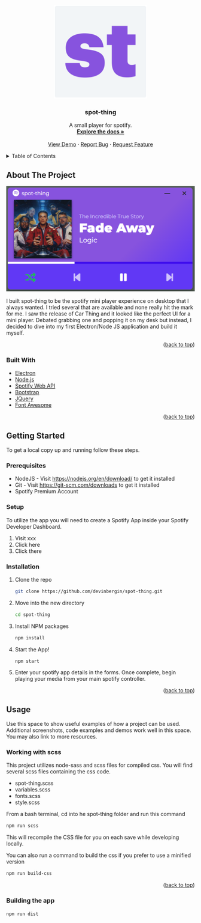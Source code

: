 <div id="top"></div>

<!-- PROJECT LOGO -->
<br />
<div align="center">
  <a href="https://github.com/devinbergin/spot-thing">
    <img src="images/logo.png" alt="Logo" width="250">
  </a>

<h3 align="center">spot-thing</h3>

  <p align="center">
    A small player for spotify.
    <br />
    <a href="https://github.com/devinbergin/spot-thing"><strong>Explore the docs »</strong></a>
    <br />
    <br />
    <a href="https://github.com/devinbergin/spot-thing">View Demo</a>
    ·
    <a href="https://github.com/devinbergin/spot-thing/issues">Report Bug</a>
    ·
    <a href="https://github.com/devinbergin/spot-thing/issues">Request Feature</a>
  </p>
</div>



<!-- TABLE OF CONTENTS -->
<details>
  <summary>Table of Contents</summary>
  <ol>
    <li>
      <a href="#about-the-project">About The Project</a>
      <ul>
        <li><a href="#built-with">Built With</a></li>
      </ul>
    </li>
    <li>
      <a href="#getting-started">Getting Started</a>
      <ul>
        <li><a href="#prerequisites">Prerequisites</a></li>
        <li><a href="#installation">Installation</a></li>
      </ul>
    </li>
    <li><a href="#usage">Usage</a></li>
    <li><a href="#roadmap">Roadmap</a></li>
    <li><a href="#contributing">Contributing</a></li>
    <li><a href="#license">License</a></li>
    <li><a href="#contact">Contact</a></li>
    <li><a href="#acknowledgments">Acknowledgments</a></li>
  </ol>
</details>



<!-- ABOUT THE PROJECT -->
## About The Project

<p align="center">
  <img src="images/currentUI.png">
</p>

I built spot-thing to be the spotify mini player experience on desktop that I always wanted. I tried several that are available and none really hit the mark for me. I saw the release of Car Thing and it looked like the perfect UI for a mini player. Debated grabbing one and popping it on my desk but instead, I decided to dive into my first Electron/Node JS application and build it myself. 

<p align="right">(<a href="#top">back to top</a>)</p>



### Built With

* [Electron](https://www.electronjs.org/)
* [Node.js](https://nodejs.org/)
* [Spotify Web API](https://developer.spotify.com/documentation/web-api/)
* [Bootstrap](https://getbootstrap.com)
* [JQuery](https://jquery.com)
* [Font Awesome](https://fontawesome.com/)

<p align="right">(<a href="#top">back to top</a>)</p>



<!-- GETTING STARTED -->
## Getting Started

To get a local copy up and running follow these steps.

### Prerequisites

* NodeJS - Visit https://nodejs.org/en/download/ to get it installed
* Git - Visit https://git-scm.com/downloads to get it installed
* Spotify Premium Account

### Setup

To utilize the app you will need to create a Spotify App inside your Spotify Developer Dashboard. 

1. Visit xxx
2. Click here
3. Click there


### Installation

1. Clone the repo
   ```sh
   git clone https://github.com/devinbergin/spot-thing.git
   ```
2. Move into the new directory
   ```sh
   cd spot-thing
   ```
3. Install NPM packages
   ```sh
   npm install
   ```
4. Start the App!
   ```sh
   npm start
   ```
5. Enter your spotify app details in the forms. Once complete, begin playing your media from your main spotify controller.


<p align="right">(<a href="#top">back to top</a>)</p>



<!-- USAGE EXAMPLES -->
## Usage

Use this space to show useful examples of how a project can be used. Additional screenshots, code examples and demos work well in this space. You may also link to more resources.

### Working with scss

This project utilizes node-sass and scss files for compiled css. You will find several scss files containing the css code. 
- spot-thing.scss
- variables.scss
- fonts.scss
- style.scss

From a bash terminal, cd into he spot-thing folder and run this command
```sh
npm run scss
```

This will recompile the CSS file for you on each save while developing locally. 

You can also run a command to build the css if you prefer to use a minified version
```sh
npm run build-css
```

<p align="right">(<a href="#top">back to top</a>)</p>

### Building the app
```sh
npm run dist
```

